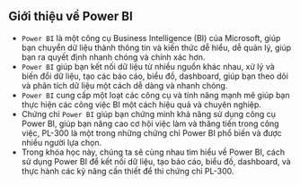  ## **Giới thiệu về Power BI**
- `Power BI` là một công cụ Business Intelligence (BI) của Microsoft, giúp bạn chuyển dữ liệu thành thông tin và kiến thức dễ hiểu, dễ quản lý, giúp bạn ra quyết định nhanh chóng và chính xác hơn.
- `Power BI` giúp bạn kết nối dữ liệu từ nhiều nguồn khác nhau, xử lý và biến đổi dữ liệu, tạo các báo cáo, biểu đồ, dashboard, giúp bạn theo dõi và phân tích dữ liệu một cách dễ dàng và nhanh chóng.
- `Power BI` cung cấp một loạt các công cụ và tính năng mạnh mẽ giúp bạn thực hiện các công việc BI một cách hiệu quả và chuyên nghiệp.
- Chứng chỉ `Power BI` giúp bạn chứng minh khả năng sử dụng công cụ Power BI, giúp bạn nâng cao cơ hội việc làm và thăng tiến trong công việc, PL-300 là một trong những chứng chỉ Power BI phổ biến và được nhiều người lựa chọn.
- Trong khóa học này, chúng ta sẽ cùng nhau tìm hiểu về Power BI, cách sử dụng Power BI để kết nối dữ liệu, tạo báo cáo, biểu đồ, dashboard, và thực hành các kỹ năng cần thiết để thi chứng chỉ PL-300.
